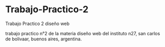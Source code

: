 # Trabajo-Practico-2
Trabajo Practico 2 diseño web

trabajo practico n°2 de la materia diseño web del instituto n27, san carlos de bolivaar, buenos aires, argentina.
